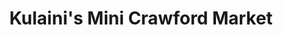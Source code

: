 ---
title: "Kulaini's Mini Crawford Market"
url: /mumbai/kulainis-mini-crawford-market/
shop: convenience
---